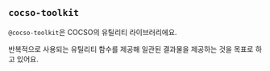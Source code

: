## `cocso-toolkit`

`@cocso-toolkit`은 COCSO의 유틸리티 라이브러리에요.

반복적으로 사용되는 유틸리티 함수를 제공해 일관된 결과물을 제공하는 것을 목표로 하고 있어요.
